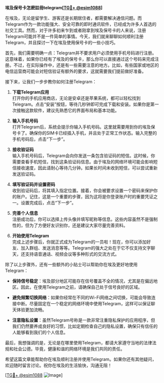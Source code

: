 **埃及保号卡怎麽註冊telegram[[TG💪+ @esim1088](https://t.me/s/esim1088)]**

在埃及，无论是留学生、游客还是长期居住者，都需要解决通信问题。而Telegram作为一款功能强大、安全可靠的即时通讯软件，已经成为许多人首选的社交工具。然而，对于许多初来乍到或者刚拿到埃及保号卡的人来说，注册Telegram可能并不是一件简单的事情。今天，我们就来聊聊如何顺利注册Telegram，并且探讨一下在埃及使用保号卡的一些小技巧。

首先，我们需要明确一点：Telegram并不要求用户必须使用手机号码进行注册。这意味着，如果你已经有了埃及的保号卡，那么你可以直接通过这个号码来完成注册。不过，在实际操作中，还是有一些需要注意的地方。比如，有些国家或地区的电信运营商可能会对短信验证有额外的要求，这就需要我们提前做好准备。

接下来，让我们一步步教你如何注册Telegram：

1. **下载Telegram应用**  
   打开你的手机应用商店，无论是安卓还是苹果系统，都可以轻松找到Telegram。点击“安装”按钮，等待几秒钟即可完成下载和安装。如果你是第一次接触这款软件，建议先熟悉它的界面布局和基本功能。

2. **输入手机号码**  
   打开Telegram后，系统会提示你输入手机号码。这里就需要用到你的埃及保号卡了。确保你的SIM卡已经插入手机，并且处于正常工作状态。输入完整的手机号码后，点击“下一步”。

3. **接收验证码**  
   输入手机号码后，Telegram会向你发送一条包含验证码的短信。这时候，你需要查看手机短信，找到这条验证码信息。由于埃及的网络环境可能会影响短信接收速度，因此请耐心等待几分钟。如果长时间未收到短信，可以尝试重新发送验证码。

4. **填写验证码并设置密码**  
   收到验证码后，将其填入指定位置。接着，你会被要求设置一个密码来保护你的账户。记住，这是一个重要的步骤，因为这将是你登录账户时的重要凭证之一。设置完成后，点击“下一步”。

5. **完善个人信息**  
   注册成功后，你可以选择上传头像并填写昵称等信息。这些内容虽然不是强制性的，但为了方便好友识别你，还是建议大家尽量完善资料。

6. **开始使用Telegram**  
   完成上述步骤后，你就正式成为Telegram的一员啦！现在，你可以添加好友、加入群组、发送消息等等。Telegram的强大之处在于它不仅支持文字聊天，还支持语音通话、视频会议等多种形式的交流方式。

除了以上步骤外，还有一些额外的小贴士可以帮助你在埃及更好地使用Telegram：

- **保持信号稳定**：埃及部分地区可能存在信号覆盖不全的情况，尤其是在偏远地区。因此，在使用Telegram之前，请确保自己处于信号良好的区域。
  
- **避免频繁切换网络**：如果你经常在不同的Wi-Fi网络之间切换，可能会导致连接中断。尽量固定在一个稳定的网络环境中使用Telegram，这样可以保证聊天体验更加流畅。

- **注意隐私设置**：虽然Telegram号称是一款非常注重隐私保护的应用程序，但我们仍然要养成良好的习惯，比如定期检查自己的隐私设置，确保只有信任的人能够看到我们的个人信息。

最后，我想强调的是，无论是在哪里使用Telegram，都请大家遵守当地的法律法规和社会公德。毕竟，健康和谐的网络环境是我们共同的责任。

希望这篇文章能帮助你在埃及顺利注册并使用Telegram。如果你还有其他疑问，欢迎随时留言讨论。祝你在埃及的生活愉快，沟通无阻！

[[TG💪+ @esim1088](https://t.me/s/esim1088) ![Image](https://i.postimg.cc/4NQfJmqS/Snipaste-2025-05-13-00-14-12.png)]